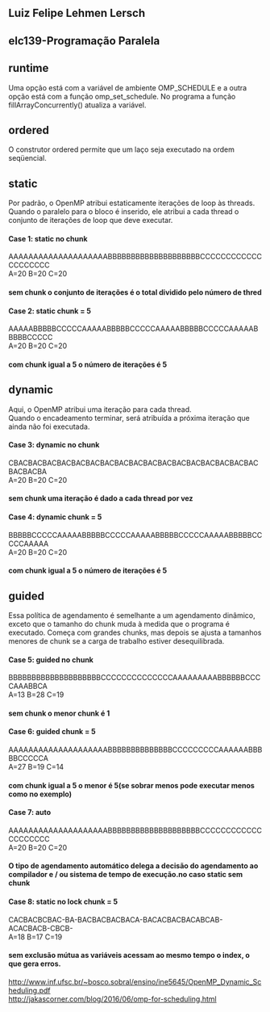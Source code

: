 ## Luiz Felipe Lehmen Lersch
## elc139-Programação Paralela

## runtime
Uma opção está com a variável de ambiente OMP_SCHEDULE e a outra opção está com a função omp_set_schedule. No programa
a função fillArrayConcurrently() atualiza a variável.

## ordered
O  construtor  ordered  permite  que  um  laço  seja  executado  na  ordem  seqüencial.

## static
Por padrão, o OpenMP atribui estaticamente iterações de loop às threads.<br>
Quando o paralelo para o bloco é inserido, ele atribui a cada thread o conjunto de iterações de loop que deve executar.

#### Case 1: static no chunk <br>
AAAAAAAAAAAAAAAAAAAABBBBBBBBBBBBBBBBBBBBCCCCCCCCCCCCCCCCCCCC<br>
A=20 B=20 C=20 
#### sem chunk o conjunto de iterações é o total dividido pelo número de thred

#### Case 2: static chunk = 5 <br>
AAAAABBBBBCCCCCAAAAABBBBBCCCCCAAAAABBBBBCCCCCAAAAABBBBBCCCCC <br>
A=20 B=20 C=20 
#### com chunk igual a 5 o número de iterações é 5

## dynamic
Aqui, o OpenMP atribui uma iteração para cada thread. <br>
Quando o encadeamento terminar, será atribuída a próxima iteração que ainda não foi executada.

#### Case 3: dynamic no chunk<br>
CBACBACBACBACBACBACBACBACBACBACBACBACBACBACBACBACBACBACBACBA<br>
A=20 B=20 C=20
#### sem chunk uma iteração é dado a cada thread por vez

#### Case 4: dynamic chunk = 5 <br>
BBBBBCCCCCAAAAABBBBBCCCCCAAAAABBBBBCCCCCAAAAABBBBBCCCCCAAAAA <br>
A=20 B=20 C=20 
#### com chunk igual a 5 o número de iterações é 5

## guided
Essa política de agendamento é semelhante a um agendamento dinâmico, exceto que o tamanho do chunk muda à medida 
que o programa é executado. Começa com grandes chunks, mas depois se ajusta a tamanhos menores de chunk se a 
carga de trabalho estiver desequilibrada.

#### Case 5: guided no chunk <br>
BBBBBBBBBBBBBBBBBBBBCCCCCCCCCCCCCCAAAAAAAAABBBBBBCCCCAAABBCA <br>
A=13 B=28 C=19 
#### sem chunk o menor chunk é 1

#### Case 6: guided chunk = 5 <br>
AAAAAAAAAAAAAAAAAAAABBBBBBBBBBBBBBCCCCCCCCCAAAAAABBBBBCCCCCA <br>
A=27 B=19 C=14 
#### com chunk igual a 5 o menor é 5(se sobrar menos pode executar menos como no exemplo)

#### Case 7: auto <br>
AAAAAAAAAAAAAAAAAAAABBBBBBBBBBBBBBBBBBBBCCCCCCCCCCCCCCCCCCCC <br>
A=20 B=20 C=20 
#### O tipo de agendamento automático delega a decisão do agendamento ao compilador e / ou sistema de tempo de execução.no caso static sem chunk

#### Case 8: static no lock chunk = 5 <br>
CACBACBCBAC-BA-BACBACBACBACA-BACACBACBACABCAB-ACACBACB-CBCB- <br>
A=18 B=17 C=19 
#### sem exclusão mútua as variáveis acessam ao mesmo tempo o index, o que gera erros.



http://www.inf.ufsc.br/~bosco.sobral/ensino/ine5645/OpenMP_Dynamic_Scheduling.pdf <br>
http://jakascorner.com/blog/2016/06/omp-for-scheduling.html
